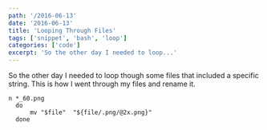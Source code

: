 ```yaml
---
path: '/2016-06-13'
date: '2016-06-13'
title: 'Looping Through Files'
tags: ['snippet', 'bash', 'loop']
categories: ['code']
excerpt: 'So the other day I needed to loop...'
---
```


So the other day I needed to loop though some files that included a specific string.
This is how I went through my files and rename it.

```bash{numberLines: true}
n *_60.png
  do
      mv "$file"  "${file/.png/@2x.png}"
  done
```

